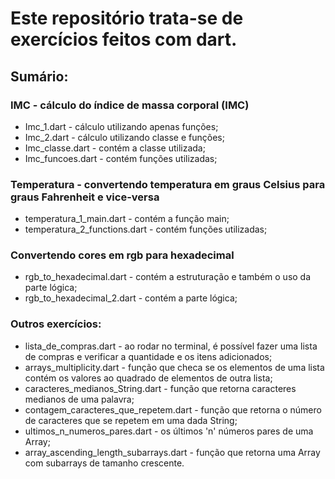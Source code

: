 # Este repositório trata-se de exercícios feitos com dart.

## Sumário:

### IMC - cálculo do índice de massa corporal (IMC)
- Imc_1.dart - cálculo utilizando apenas funções;
- Imc_2.dart - cálculo utilizando classe e funções;
- Imc_classe.dart - contém a classe utilizada;
- Imc_funcoes.dart - contém funções utilizadas;

### Temperatura - convertendo temperatura em graus Celsius para graus Fahrenheit e vice-versa
- temperatura_1_main.dart - contém a função main;
- temperatura_2_functions.dart - contém funções utilizadas;

### Convertendo cores em rgb para hexadecimal
- rgb_to_hexadecimal.dart - contém a estruturação e também o uso da parte lógica;
- rgb_to_hexadecimal_2.dart - contém a parte lógica;

### Outros exercícios:
- lista_de_compras.dart - ao rodar no terminal, é possível fazer uma lista de compras e verificar a quantidade e os itens adicionados;
- arrays_multiplicity.dart - função que checa se os elementos de uma lista contém os valores ao quadrado de elementos de outra lista;
- caracteres_medianos_String.dart - função que retorna caracteres medianos de uma palavra;
- contagem_caracteres_que_repetem.dart - função que retorna o número de caracteres que se repetem em uma dada String;
- ultimos_n_numeros_pares.dart - os últimos 'n' números pares de uma Array;
- array_ascending_length_subarrays.dart - função que retorna uma Array com subarrays de tamanho crescente.